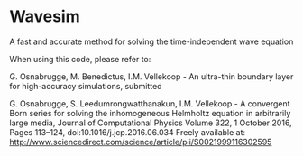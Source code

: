 # Wavesim
A fast and accurate method for solving the time-independent wave equation

When using this code, please refer to:

G. Osnabrugge, M. Benedictus, I.M. Vellekoop - An ultra-thin boundary layer for high-accuracy simulations, submitted

G. Osnabrugge, S. Leedumrongwatthanakun, I.M. Vellekoop - A convergent Born series for solving the inhomogeneous Helmholtz equation in arbitrarily large media, Journal of Computational Physics Volume 322, 1 October 2016, Pages 113–124, doi:10.1016/j.jcp.2016.06.034
Freely available at: http://www.sciencedirect.com/science/article/pii/S0021999116302595
